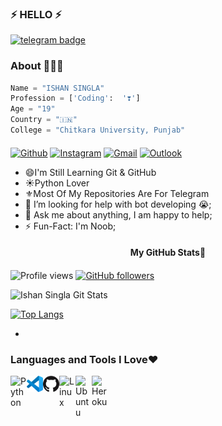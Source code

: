 ### ⚡ HELLO ⚡
[![telegram badge](https://img.shields.io/badge/@IshanSingla-30302f?style=for-the-badge&logo=telegram)](https://t.me/RealIshanSingla)
### About 🙋🏻‍♂️
```python
Name = "ISHAN SINGLA"
Profession = ['Coding':  '❣️']
Age = "19"
Country = "🇮🇳"
College = "Chitkara University, Punjab"
```
#### 
[![Github](https://img.shields.io/badge/-Github-000?style=flat&logo=Github&logoColor=white)](https://github.com/inukaasith)
[![Instagram](https://img.shields.io/badge/-Instagram-c13584?style=flat&labelColor=c13584&logo=instagram&logoColor=white)](https://www.instagram.com/inukaasith7/)
[![Gmail](https://img.shields.io/badge/-Gmail-c14438?style=flat&logo=Gmail&logoColor=white)](mailto:is.ishan.singla@gmail.com)
[![Outlook](https://img.shields.io/badge/-Outlook-0078D4?style=flat&logo=Microsoft-Outlook&logoColor=white)](mailto:ishan.singla@hotmail.com)

- 😄I'm Still Learning Git & GitHub
- ☀️Python Lover
- ⚜️Most Of My Repositories Are For Telegram
- 🤔 I’m looking for help with bot developing 😭;
- 💬 Ask me about anything, I am happy to help;
- ⚡️ Fun-Fact: I'm Noob;

<h4 align="center"><b>My GitHub Stats💛</b></h4>

#### 
![Profile views](https://gpvc.arturio.dev/IshanSingla)
[![GitHub followers](https://img.shields.io/github/followers/IshanSingla.svg?style=social&label=Follow&maxAge=2592000)](https://github.com/IshanSingla?tab=followers)

![Ishan Singla Git Stats](https://github-readme-stats.vercel.app/api?username=IshanSingla&include_all_commits=true&count_private=true&theme=highcontrast)

[![Top Langs](https://github-readme-stats.vercel.app/api/top-langs/?username=IshanSingla&layout=compact&theme=radical)](https://github.com/IshanSingla)

- 
### Languages and Tools I Love❤️
[<img align="left" alt="Python" width="26px" src="https://upload.wikimedia.org/wikipedia/commons/thumb/c/c3/Python-logo-notext.svg/600px-Python-logo-notext.svg.png" />](https://python.org/)
[<img align="left" alt="Visual Studio Code" width="26px" src="https://raw.githubusercontent.com/github/explore/80688e429a7d4ef2fca1e82350fe8e3517d3494d/topics/visual-studio-code/visual-studio-code.png" />](https://code.visualstudio.com/)
[<img align="left" alt="GitHub" width="26px" src="https://raw.githubusercontent.com/github/explore/78df643247d429f6cc873026c0622819ad797942/topics/github/github.png" />](https://git-scm.com/)
[<img align="left" alt="Linux" width="26px" src="https://www.freepnglogos.com/uploads/linux-png/difference-between-linux-and-window-operating-system-3.png" />](https://www.linux.org/)
[<img align="left" alt="Ubuntu" width="26px" src="https://assets.ubuntu.com/v1/29985a98-ubuntu-logo32.png" />](https://www.ubuntu.com)
[<img align="left" alt="Heroku" width="26px" src="https://www.nicepng.com/png/full/223-2233246_heroku-logo-salesforce-heroku.png" />](https://heroku.com/)

<br />
<br />
